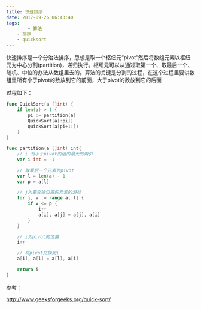 ```yaml
---
title: 快速排序
date: 2017-09-26 06:43:40
tags:
    	- 算法
	- 排序
	- quicksort
---
```


 快速排序是一个分治法排序，思想是取一个枢纽元“pivot”然后将数组元素以枢纽元为中心分割(partition)，递归执行。枢纽元可以从通过取第一个、取最后一个、随机、中位的办法从数组里去的。算法的关键是分割的过程，在这个过程里要讲数组里所有小于pivot的数放到它的前面，大于pivot的数放到它的后面

过程如下：

```go
func QuickSort(a []int) {
	if len(a) > 1 {
		pi := partition(a)
		QuickSort(a[:pi])
		QuickSort(a[pi+1:])
	}
}

func partition(a []int) int{
	// i 为小于pivot的值的最大的索引
	var i int = -1

	// 取最后一个元素为pivot
	var l = len(a) - 1
	var p = a[l]

	// j为要交换位置的元素的游标
	for j, v := range a[:l] {
		if v <= p {
			i++
			a[i], a[j] = a[j], a[i]
		}
	}

	// i为pivot的位置
	i++

	// 将pivot交换到i
	a[i], a[l] = a[l], a[i]

	return i
}
```



参考：

http://www.geeksforgeeks.org/quick-sort/



















